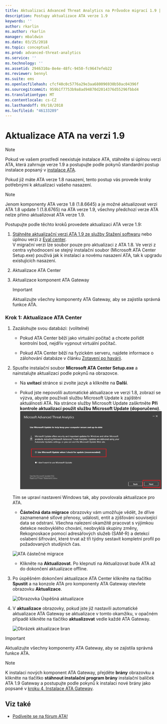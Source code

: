 ```yaml
---
title: Aktualizaci Advanced Threat Analytics na Průvodce migrací 1.9 | Dokumentace Microsoftu
description: Postupy aktualizace ATA verze 1.9
keywords: ''
author: rkarlin
ms.author: rkarlin
manager: mbaldwin
ms.date: 03/25/2018
ms.topic: conceptual
ms.prod: advanced-threat-analytics
ms.service: ''
ms.technology: ''
ms.assetid: 2946310a-8e4e-48fc-9450-fc9647efeb22
ms.reviewer: bennyl
ms.suite: ems
ms.openlocfilehash: cfcf40c0c5776a29e3aa680096930b50ac04396f
ms.sourcegitcommit: 959b1f7753b9a8ad94870d2014376d55296fbbd4
ms.translationtype: MT
ms.contentlocale: cs-CZ
ms.lasthandoff: 09/18/2018
ms.locfileid: "46133289"
---
```

# <a name="updating-ata-to-version-19"></a>Aktualizace ATA na verzi 1.9

> [!NOTE] 
> Pokud ve vašem prostředí neexistuje instalace ATA, stáhněte si úplnou verzi ATA, která zahrnuje verze 1.9 a postupujte podle pokynů standardní postup instalace popsaný v [instalace ATA](install-ata-step1.md).

Pokud již máte ATA verze 1.8 nasazení, tento postup vás provede kroky potřebnými k aktualizaci vašeho nasazení.

> [!NOTE] 
>  Jenom komponenty ATA verze 1.8 (1.8.6645) a je možné aktualizovat verzi ATA 1.8 update 1 (1.8.6765) na ATA verze 1.9, všechny předchozí verze ATA nelze přímo aktualizovat ATA verze 1.9.

Postupujte podle těchto kroků provedete aktualizaci ATA verze 1.9:

1.  [Stáhněte aktualizační verzi ATA 1.9 ze služby Stažení softwaru](https://www.microsoft.com/download/details.aspx?id=56725) nebo úplnou verzi z [Eval center](http://www.microsoft.com/evalcenter/evaluate-microsoft-advanced-threat-analytics).<br>
V migrační verzi lze soubor pouze pro aktualizaci z ATA 1.8. Ve verzi z centra vyhodnocení se stejný instalační soubor (Microsoft ATA Center Setup.exe) používá jak k instalaci a novému nasazení ATA, tak k upgradu existujících nasazení.

2.  Aktualizace ATA Center

4.  Aktualizace komponent ATA Gateway

    > [!IMPORTANT]
    > Aktualizujte všechny komponenty ATA Gateway, aby se zajistila správná funkce ATA.

### <a name="step-1-update-the-ata-center"></a>Krok 1: Aktualizace ATA Center

1.  Zazálohujte svou databázi: (volitelné)

    -   Pokud ATA Center běží jako virtuální počítač a chcete pořídit kontrolní bod, nejdřív vypnout virtuální počítač.

    -   Pokud ATA Center běží na fyzickém serveru, najdete informace o zálohování databáze v článku [Zotavení po havárii](disaster-recovery.md).

2.  Spusťte instalační soubor **Microsoft ATA Center Setup.exe** a nainstalujte aktualizaci podle pokynů na obrazovce.

    -  Na **uvítací** stránce si zvolte jazyk a klikněte na **Další**.

    -  Pokud jste nepovolili automatické aktualizace ve verzi 1.8, zobrazí se výzva, abyste používali službu Microsoft Update k zajištění aktuálnosti ATA.  Na stránce služby Microsoft Update zaškrtněte **Při kontrole aktualizací použít službu Microsoft Update (doporučeno)**.
    ![Zachovat aktuální obrázek ATA](media/ata_ms_update.png)
     
     Tím se upraví nastavení Windows tak, aby povolovala aktualizace pro ATA. 
    
    -  **Částečná data migrace** obrazovky vám umožňuje vědět, že dříve zaznamenané síťové přenosy, události, entit a zjišťování související data se odstraní. Všechna nalezení okamžitě pracovat s výjimkou detekce neobvyklého chování, neobvyklá skupiny změny, Rekognoskace pomocí adresářových služeb (SAM-R) a detekcí oslabení šifrování, které trvat až tři týdny sestavit kompletní profil po požadovaných studijních čas. 
     
      ![ATA částečné migrace](media/partial-migration.png)

    -  Klikněte na **Aktualizovat**. Po klepnutí na Aktualizovat bude ATA až do dokončení aktualizace offline.

4.  Po úspěšném dokončení aktualizace ATA Center klikněte na tlačítko **Spustit** a na konzole ATA pro komponenty ATA Gateway otevřete obrazovku **Aktualizace**.

     ![Obrazovka Úspěšná aktualizace](media/migration-center-success.png)

5.  V **aktualizace** obrazovky, pokud jste již nastavili automatické aktualizace ATA Gateway se aktualizace v tomto okamžiku, v opačném případě klikněte na tlačítko **aktualizovat** vedle každé ATA Gateway.
  
     ![Obrázek aktualizace bran](media/migration-update-gw.png)

  
> [!IMPORTANT] 
> Aktualizujte všechny komponenty ATA Gateway, aby se zajistila správná funkce ATA.
 
> [!NOTE] 
> K instalaci nových komponent ATA Gateway, přejděte **brány** obrazovku a klikněte na tlačítko **stáhnout instalační program brány** instalační balíček ATA 1.9 Gateway a postupujte podle pokynů k instalaci nové brány jako popsané v [kroku 4. Instalace ATA Gateway](install-ata-step4.md).


## <a name="see-also"></a>Viz také

- [Podívejte se na fórum ATA!](https://social.technet.microsoft.com/Forums/security/home?forum=mata)
